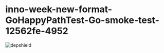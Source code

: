 # inno-week-new-format-GoHappyPathTest-Go-smoke-test-12562fe-4952

![depshield](https://cpeters1.dev.depshield.sonatype.org/badges/depshield-testing/inno-week-new-format-GoHappyPathTest-Go-smoke-test-12562fe-4952/depshield.svg)